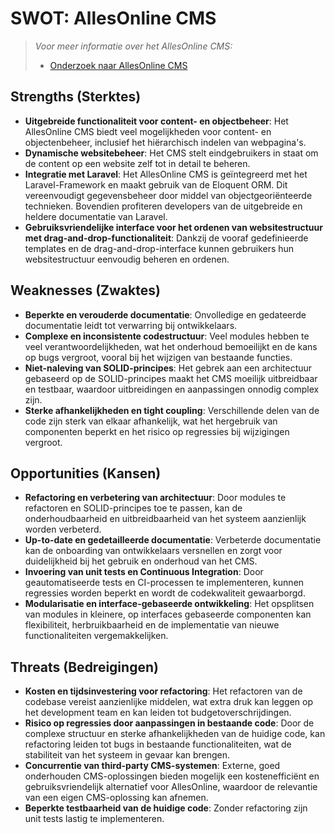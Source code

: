 # **SWOT: AllesOnline CMS**

>_Voor meer informatie over het AllesOnline CMS:_
> * [Onderzoek naar AllesOnline CMS](./OnderzoekNaarHetAOCms.md)

## Strengths (Sterktes)

* **Uitgebreide functionaliteit voor content- en objectbeheer**: Het AllesOnline CMS biedt veel mogelijkheden voor content- en objectenbeheer, inclusief het hiërarchisch indelen van webpagina's.
* **Dynamische websitebeheer**: Het CMS stelt eindgebruikers in staat om de content op een website zelf tot in detail te beheren.
* **Integratie met Laravel**: Het AllesOnline CMS is geïntegreerd met het Laravel-Framework en maakt gebruik van de Eloquent ORM. Dit vereenvoudigt gegevensbeheer door middel van objectgeoriënteerde technieken. Bovendien profiteren developers van de uitgebreide en heldere documentatie van Laravel.
* **Gebruiksvriendelijke interface voor het ordenen van websitestructuur met drag-and-drop-functionaliteit**: Dankzij de vooraf gedefinieerde templates en de drag-and-drop-interface kunnen gebruikers hun websitestructuur eenvoudig beheren en ordenen.

## Weaknesses (Zwaktes)

* **Beperkte en verouderde documentatie**: Onvolledige en gedateerde documentatie leidt tot verwarring bij ontwikkelaars.
* **Complexe en inconsistente codestructuur**: Veel modules hebben te veel verantwoordelijkheden, wat het onderhoud bemoeilijkt en de kans op bugs vergroot, vooral bij het wijzigen van bestaande functies.
* **Niet-naleving van SOLID-principes**: Het gebrek aan een architectuur gebaseerd op de SOLID-principes maakt het CMS moeilijk uitbreidbaar en testbaar, waardoor uitbreidingen en aanpassingen onnodig complex zijn.
* **Sterke afhankelijkheden en tight coupling**: Verschillende delen van de code zijn sterk van elkaar afhankelijk, wat het hergebruik van componenten beperkt en het risico op regressies bij wijzigingen vergroot.

## Opportunities (Kansen)

* **Refactoring en verbetering van architectuur**: Door modules te refactoren en SOLID-principes toe te passen, kan de onderhoudbaarheid en uitbreidbaarheid van het systeem aanzienlijk worden verbeterd.
* **Up-to-date en gedetailleerde documentatie**: Verbeterde documentatie kan de onboarding van ontwikkelaars versnellen en zorgt voor duidelijkheid bij het gebruik en onderhoud van het CMS.
* **Invoering van unit tests en Continuous Integration**: Door geautomatiseerde tests en CI-processen te implementeren, kunnen regressies worden beperkt en wordt de codekwaliteit gewaarborgd.
* **Modularisatie en interface-gebaseerde ontwikkeling**: Het opsplitsen van modules in kleinere, op interfaces gebaseerde componenten kan flexibiliteit, herbruikbaarheid en de implementatie van nieuwe functionaliteiten vergemakkelijken.

## Threats (Bedreigingen)

* **Kosten en tijdsinvestering voor refactoring**: Het refactoren van de codebase vereist aanzienlijke middelen, wat extra druk kan leggen op het development team en kan leiden tot budgetoverschrijdingen.
* **Risico op regressies door aanpassingen in bestaande code**: Door de complexe structuur en sterke afhankelijkheden van de huidige code, kan refactoring leiden tot bugs in bestaande functionaliteiten, wat de stabiliteit van het systeem in gevaar kan brengen.
* **Concurrentie van third-party CMS-systemen**: Externe, goed onderhouden CMS-oplossingen bieden mogelijk een kostenefficiënt en gebruiksvriendelijk alternatief voor AllesOnline, waardoor de relevantie van een eigen CMS-oplossing kan afnemen.
* **Beperkte testbaarheid van de huidige code**: Zonder refactoring zijn unit tests lastig te implementeren.
